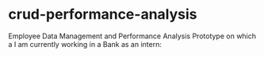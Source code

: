 # crud-performance-analysis
Employee Data Management and Performance Analysis Prototype on which a I am currently working in a Bank as an intern:
